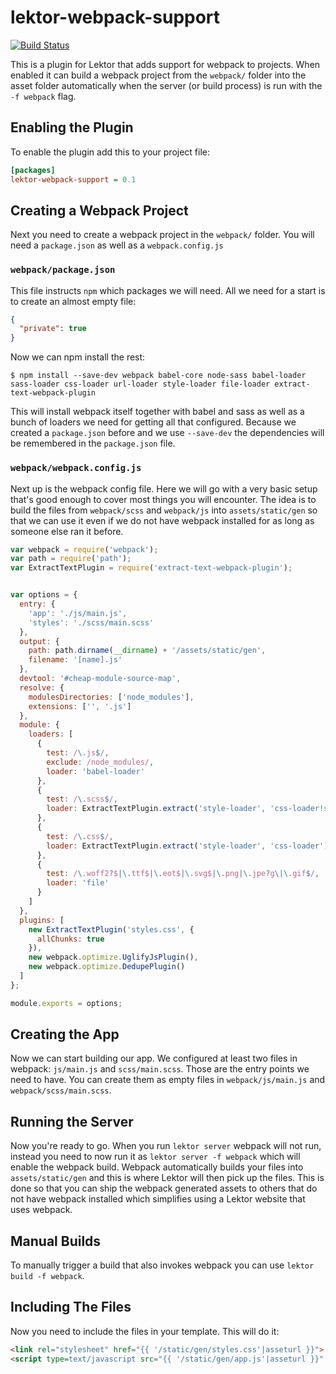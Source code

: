 # lektor-webpack-support

[![Build Status](https://travis-ci.org/lektor/lektor-webpack-support.svg)](https://travis-ci.org/lektor/lektor-webpack-support)

This is a plugin for Lektor that adds support for webpack to projects.  When
enabled it can build a webpack project from the `webpack/` folder into the
asset folder automatically when the server (or build process) is run with
the `-f webpack` flag.

## Enabling the Plugin

To enable the plugin add this to your project file:

```ini
[packages]
lektor-webpack-support = 0.1
```

## Creating a Webpack Project

Next you need to create a webpack project in the `webpack/` folder.  You
will need a `package.json` as well as a `webpack.config.js`

### `webpack/package.json`

This file instructs `npm` which packages we will need.  All we need for a
start is to create an almost empty file:

```json
{
  "private": true
}
```

Now we can npm install the rest:

```
$ npm install --save-dev webpack babel-core node-sass babel-loader sass-loader css-loader url-loader style-loader file-loader extract-text-webpack-plugin
```

This will install webpack itself together with babel and sass as well as
a bunch of loaders we need for getting all that configured.  Because we
created a `package.json` before and we use `--save-dev` the dependencies
will be remembered in the `package.json` file.

### `webpack/webpack.config.js`

Next up is the webpack config file.  Here we will go with a very basic
setup that's good enough to cover most things you will encounter.  The
idea is to build the files from `webpack/scss` and `webpack/js` into
`assets/static/gen` so that we can use it even if we do not have webpack
installed for as long as someone else ran it before.

```javascript
var webpack = require('webpack');
var path = require('path');
var ExtractTextPlugin = require('extract-text-webpack-plugin');


var options = {
  entry: {
    'app': './js/main.js',
    'styles': './scss/main.scss'
  },
  output: {
    path: path.dirname(__dirname) + '/assets/static/gen',
    filename: '[name].js'
  },
  devtool: '#cheap-module-source-map',
  resolve: {
    modulesDirectories: ['node_modules'],
    extensions: ['', '.js']
  },
  module: {
    loaders: [
      {
        test: /\.js$/,
        exclude: /node_modules/,
        loader: 'babel-loader'
      },
      {
        test: /\.scss$/,
        loader: ExtractTextPlugin.extract('style-loader', 'css-loader!sass-loader')
      },
      {
        test: /\.css$/,
        loader: ExtractTextPlugin.extract('style-loader', 'css-loader')
      },
      {
        test: /\.woff2?$|\.ttf$|\.eot$|\.svg$|\.png|\.jpe?g\|\.gif$/,
        loader: 'file'
      }
    ]
  },
  plugins: [
    new ExtractTextPlugin('styles.css', {
      allChunks: true
    }),
    new webpack.optimize.UglifyJsPlugin(),
    new webpack.optimize.DedupePlugin()
  ]
};

module.exports = options;
```

## Creating the App

Now we can start building our app.  We configured at least two files
in webpack: `js/main.js` and `scss/main.scss`.  Those are the entry
points we need to have.  You can create them as empty files in
`webpack/js/main.js` and `webpack/scss/main.scss`.

## Running the Server

Now you're ready to go.  When you run `lektor server` webpack will not
run, instead you need to now run it as `lektor server -f webpack` which
will enable the webpack build.  Webpack automatically builds your files
into `assets/static/gen` and this is where Lektor will then pick up the
files.  This is done so that you can ship the webpack generated assets
to others that do not have webpack installed which simplifies using a
Lektor website that uses webpack.

## Manual Builds

To manually trigger a build that also invokes webpack you can use
`lektor build -f webpack`.

## Including The Files

Now you need to include the files in your template.  This will do it:

```html
<link rel="stylesheet" href="{{ '/static/gen/styles.css'|asseturl }}">
<script type=text/javascript src="{{ '/static/gen/app.js'|asseturl }}" charset="utf-8"></script>
```
